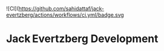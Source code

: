 ![CI](https://github.com/sahidattaf/jack-evertzberg/actions/workflows/ci.yml/badge.svg
# Jack Evertzberg Development

